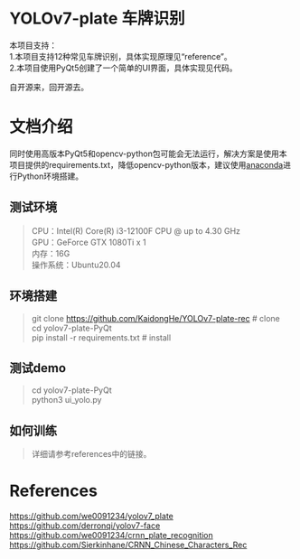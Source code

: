 # YOLOv7-plate 车牌识别

本项目支持：  
1.本项目支持12种常见车牌识别，具体实现原理见“reference”。  
2.本项目使用PyQt5创建了一个简单的UI界面，具体实现见代码。  
  
自开源来，回开源去。  


# 文档介绍

同时使用高版本PyQt5和opencv-python包可能会无法运行，解决方案是使用本项目提供的requirements.txt，降低opencv-python版本，建议使用[anaconda](https://anaconda.org/anaconda)进行Python环境搭建。  

##  测试环境

>CPU：Intel(R) Core(R) i3-12100F CPU @ up to 4.30 GHz  
>GPU：GeForce GTX 1080Ti x 1  
>内存：16G   
>操作系统：Ubuntu20.04  


## 环境搭建

>git clone https://github.com/KaidongHe/YOLOv7-plate-rec  # clone  
>cd  yolov7-plate-PyQt  
>pip install -r requirements.txt  # install  

## 测试demo

>cd yolov7-plate-PyQt  
>python3 ui_yolo.py  

## 如何训练
>详细请参考references中的链接。  



# References

https://github.com/we0091234/yolov7_plate  
https://github.com/derronqi/yolov7-face  
https://github.com/we0091234/crnn_plate_recognition  
https://github.com/Sierkinhane/CRNN_Chinese_Characters_Rec  
